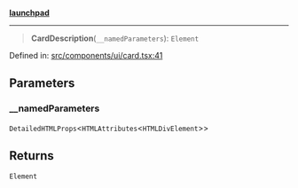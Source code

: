 [**launchpad**](index.md)

***

> **CardDescription**(`__namedParameters`): `Element`

Defined in: [src/components/ui/card.tsx:41](https://github.com/victorbratov/launchpad/blob/6dd13cd77753e59ec2a031fc7279545899826925/src/components/ui/card.tsx#L41)

## Parameters

### \_\_namedParameters

`DetailedHTMLProps`\<`HTMLAttributes`\<`HTMLDivElement`\>\>

## Returns

`Element`

